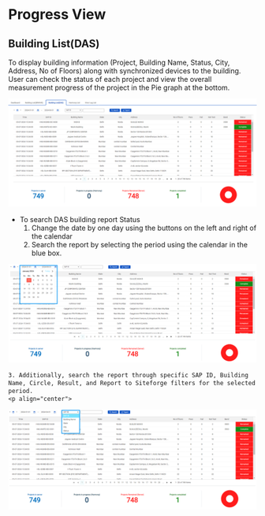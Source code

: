 # Progress View 

## Building List(DAS)
To display building information (Project, Building Name, Status, City, Address, No of Floors) along with synchronized devices to the building. User can check the status of each project and view the overall measurement progress of the project in the Pie graph at the bottom.
<p align="center">
  <img src="https://github.com/Innowireless-SE/5G_Vuze_Inbuilding_User_Manual/blob/master/docs/images/ProgressView/2-3-1.png?raw=true">
</p>


-	To search DAS building report Status
    1.	Change the date by one day using the buttons on the left and right of the calendar 
    2. Search the report by selecting the period using the calendar in the blue box.
       <p align="center">
  <img src="https://github.com/Innowireless-SE/5G_Vuze_Inbuilding_User_Manual/blob/master/docs/images/ProgressView/2-3-2.png?raw=true">
</p>

    3. Additionally, search the report through specific SAP ID, Building Name, Circle, Result, and Report to Siteforge filters for the selected period.
    <p align="center">
  <img src="https://github.com/Innowireless-SE/5G_Vuze_Inbuilding_User_Manual/blob/master/docs/images/ProgressView/2-3-3.png?raw=true">
</p>
